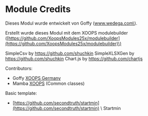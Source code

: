 # Module Credits

Dieses Modul wurde entwickelt von Goffy \(www.wedega.com\).

Erstellt wurde dieses Modul mit dem XOOPS modulebuilder \([https://github.com/XoopsModules25x/modulebuilder](https://github.com/XoopsModules25x/modulebuilder)\)

SimpleCsv     by https://github.com/shuchkin
SimpleXLSXGen by https://github.com/shuchkin
Chart.js      by https://github.com/chartjs

Contributors:
* Goffy [XOOPS Germany](https://www.myxoops.org)
* Mamba [XOOPS](https://www.xoops.org) (Common classes)

Basic template:

* [https://github.com/secondtruth/startmin](https://github.com/secondtruth/startmin) \ Startmin
